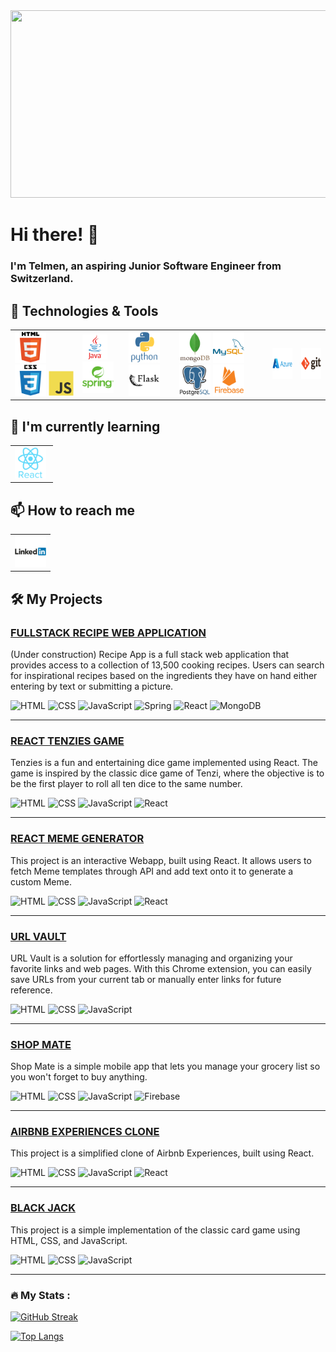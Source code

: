 <div align="center">
  <img src="https://media.giphy.com/media/dWesBcTLavkZuG35MI/giphy.gif" width="600" height="300"/>
</div>

# Hi there! 👋

<h3>I'm Telmen, an aspiring Junior Software Engineer from Switzerland.</h3>

## 🔧 Technologies & Tools

<table>
  <tr>
    <td>
      <img src="https://github.com/devicons/devicon/blob/master/icons/html5/html5-original-wordmark.svg" title="HTML5" alt="HTML5" width="50" height="50"/>
      <img src="https://github.com/devicons/devicon/blob/master/icons/css3/css3-original-wordmark.svg" title="CSS3" alt="CSS3" width="50" height="50"/>
      <img src="https://github.com/devicons/devicon/blob/master/icons/javascript/javascript-original.svg" title="JavaScript" alt="JavaScript" width="40" height="40"/>
    </td>
    <td>
      <img src="https://github.com/devicons/devicon/blob/master/icons/java/java-original-wordmark.svg" title="Java" alt="Java" width="40" height="40"/>
      <img src="https://github.com/devicons/devicon/blob/master/icons/spring/spring-original-wordmark.svg" title="Spring" alt="Spring" width="50" height="50"/>
    </td>
    <td>
      <img src="https://github.com/devicons/devicon/blob/master/icons/python/python-original-wordmark.svg" title="Python" alt="Python" width="50" height="50"/>
      <img src="https://github.com/devicons/devicon/blob/master/icons/flask/flask-original-wordmark.svg" title="Flask" alt="Flask" width="50" height="50"/>
    </td>
    <td>
      <img src="https://github.com/devicons/devicon/blob/master/icons/mongodb/mongodb-original-wordmark.svg" title="MongoDB" alt="MongoDB" width="50" height="50"/>
      <img src="https://github.com/devicons/devicon/blob/master/icons/mysql/mysql-original-wordmark.svg" title="MySQL" alt="MySQL" width="50" height="50"/>
      <img src="https://github.com/devicons/devicon/blob/master/icons/postgresql/postgresql-original-wordmark.svg" title="PostgreSQL" alt="PostgreSQL" width="50" height="50"/>
      <img src="https://github.com/devicons/devicon/blob/master/icons/firebase/firebase-plain-wordmark.svg" title="Firebase" alt="Firebase" width="50" height="50"/>
    </td>
    <td>
      <img src="https://github.com/devicons/devicon/blob/master/icons/azure/azure-original-wordmark.svg" title="Azure" alt="Azure" width="50" height="50"/>
    </td>
    <td>
      <img src="https://github.com/devicons/devicon/blob/master/icons/git/git-original-wordmark.svg" title="Git" alt="Git" width="50" height="50"/>
    </td>
  </tr>
</table>

## 🌱 I'm currently learning

<table>
  <tr>
    <td>
      <img src="https://github.com/devicons/devicon/blob/master/icons/react/react-original-wordmark.svg" title="React" alt="React" width="50" height="50"/>&nbsp;
    </td>
  </tr>
</table>

## 📫 How to reach me

<table>
  <tr>
    <td>
      <a href="https://www.linkedin.com/in/telmen-munkhbaatar-96b046285/">
        <img src="https://github.com/devicons/devicon/blob/master/icons/linkedin/linkedin-original-wordmark.svg" alt="LinkedIn" width="50" height="50"/>
      </a>
    </td>
  </tr>
</table>


## 🛠️ My Projects

### [FULLSTACK RECIPE WEB APPLICATION](https://github.com/VanqCoding/REACT_tenzies-game/tree/main)
(Under construction)
Recipe App is a full stack web application that provides access to a collection of 13,500 cooking recipes. Users can search for inspirational recipes based on the ingredients they have on hand either entering by text or submitting a picture.
  
  ![HTML](https://img.shields.io/badge/-HTML-333333?style=flat&logo=html5)
  ![CSS](https://img.shields.io/badge/-CSS-333333?style=flat&logo=css3)
  ![JavaScript](https://img.shields.io/badge/-JavaScript-333333?style=flat&logo=javascript)
  ![Spring](https://img.shields.io/badge/-Spring-333333?style=flat&logo=spring)
  ![React](https://img.shields.io/badge/-React-333333?style=flat&logo=react)
  ![MongoDB](https://img.shields.io/badge/-MongoDB-333333?style=flat&logo=mongodb)
  
---

### [REACT TENZIES GAME](https://github.com/VanqCoding/REACT_tenzies-game/tree/main)
Tenzies is a fun and entertaining dice game implemented using React. The game is inspired by the classic dice game of Tenzi, where the objective is to be the first player to roll all ten dice to the same number.
  
  ![HTML](https://img.shields.io/badge/-HTML-333333?style=flat&logo=html5)
  ![CSS](https://img.shields.io/badge/-CSS-333333?style=flat&logo=css3)
  ![JavaScript](https://img.shields.io/badge/-JavaScript-333333?style=flat&logo=javascript)
  ![React](https://img.shields.io/badge/-React-333333?style=flat&logo=react)

---

### [REACT MEME GENERATOR](https://github.com/VanqCoding/REACT_meme-generator/tree/main)
This project is an interactive Webapp, built using React. It allows users to fetch Meme templates through API and add text onto it to generate a custom Meme.
  
  ![HTML](https://img.shields.io/badge/-HTML-333333?style=flat&logo=html5)
  ![CSS](https://img.shields.io/badge/-CSS-333333?style=flat&logo=css3)
  ![JavaScript](https://img.shields.io/badge/-JavaScript-333333?style=flat&logo=javascript)
  ![React](https://img.shields.io/badge/-React-333333?style=flat&logo=react)

---

### [URL VAULT](https://github.com/VanqCoding/JavaScript_ChromeExtension)
URL Vault is a solution for effortlessly managing and organizing your favorite links and web pages. With this Chrome extension, you can easily save URLs from your current tab or manually enter links for future reference.
  
  ![HTML](https://img.shields.io/badge/-HTML-333333?style=flat&logo=html5)
  ![CSS](https://img.shields.io/badge/-CSS-333333?style=flat&logo=css3)
  ![JavaScript](https://img.shields.io/badge/-JavaScript-333333?style=flat&logo=javascript)

---
  
### [SHOP MATE](https://github.com/VanqCoding/ShopMate)
Shop Mate is a simple mobile app that lets you manage your grocery list so you won't forget to buy anything.

  ![HTML](https://img.shields.io/badge/-HTML-333333?style=flat&logo=html5)
  ![CSS](https://img.shields.io/badge/-CSS-333333?style=flat&logo=css3)
  ![JavaScript](https://img.shields.io/badge/-JavaScript-333333?style=flat&logo=javascript)
  ![Firebase](https://img.shields.io/badge/-Firebase-333333?style=flat&logo=firebase)

---
  
### [AIRBNB EXPERIENCES CLONE](https://github.com/VanqCoding/REACT_airbnb-clone)
This project is a simplified clone of Airbnb Experiences, built using React.

  ![HTML](https://img.shields.io/badge/-HTML-333333?style=flat&logo=html5)
  ![CSS](https://img.shields.io/badge/-CSS-333333?style=flat&logo=css3)
  ![JavaScript](https://img.shields.io/badge/-JavaScript-333333?style=flat&logo=javascript)
  ![React](https://img.shields.io/badge/-React-333333?style=flat&logo=react)

---

### [BLACK JACK](https://github.com/VanqCoding/JavaScript_BlackJack)
This project is a simple implementation of the classic card game using HTML, CSS, and JavaScript.

  ![HTML](https://img.shields.io/badge/-HTML-333333?style=flat&logo=html5)
  ![CSS](https://img.shields.io/badge/-CSS-333333?style=flat&logo=css3)
  ![JavaScript](https://img.shields.io/badge/-JavaScript-333333?style=flat&logo=javascript)

---

### :fire: My Stats :
[![GitHub Streak](http://github-readme-streak-stats.herokuapp.com?user=vanqcoding&theme=dark&background=000000)](https://git.io/streak-stats)

[![Top Langs](https://github-readme-stats.vercel.app/api/top-langs/?username=vanqcoding&layout=compact&theme=vision-friendly-dark)](https://github.com/anuraghazra/github-readme-stats)

